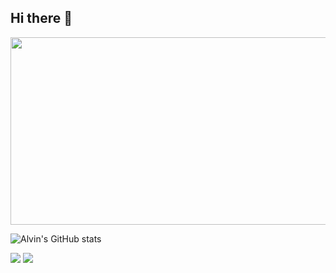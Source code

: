 ## Hi there 👋

<!--
**alvin081105/alvin081105** is a ✨ _special_ ✨ repository because its `README.md` (this file) appears on your GitHub profile.

Here are some ideas to get you started:

- 🔭 I’m currently working on ...
- 🌱 I’m currently learning ...
- 👯 I’m looking to collaborate on ...
- 🤔 I’m looking for help with ...
- 💬 Ask me about ...
- 📫 How to reach me: ...
- 😄 Pronouns: ...
- ⚡ Fun fact: ...<a href="https://www.gitanimals.org/en_US?utm_medium=image&utm_source=alvin081105&utm_content=farm">
<img
  src="https://render.gitanimals.org/farms/alvin081105"
  width="600"
  height="300"
/>
</a>
-->
<a href="https://www.gitanimals.org/en_US?utm_medium=image&utm_source=alvin081105&utm_content=farm">
<img
  src="https://render.gitanimals.org/farms/alvin081105"
  width="600"
  height="300"
/>
</a>


![Alvin's GitHub stats](https://github-readme-stats.vercel.app/api?username=alvin081105&theme=dark&show_icons=true)

<a href="https://velog.io/@alvin081105/posts"><img src="https://img.shields.io/badge/My tech blog-A9BCF5?style=flat-square&logo=GitHub Sponsors&logoColor=white&link=블로그 주소"/></a>
<a href="https://www.instagram.com/kimcaehwan_1/" target="_blank"><img src="https://img.shields.io/badge/Instagram-E4405F?style=flat-square&logo=Instagram&logoColor=white"/></a>
